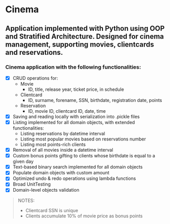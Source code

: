 # Cinema
 ## Application implemented with Python using OOP and Stratified Architecture. Designed for cinema management, supporting movies, clientcards and reservations.
 
 ### Cinema application with the following functionalities:
- [x] CRUD operations  for:
  - Movie
     - ID, title, release year, ticket price, in schedule
  - Clientcard
      - ID, surname, forename, SSN, birthdate, registration date, points
  - Reservation
      - ID, movie ID, clientcard ID, date, time
- [x] Saving and reading locally with serialization into .pickle files
- [x] Listing implemented for all domain objects, with extended functionalities:
    - Listing reservations by datetime interval
    - Listing most popular movies based on reservations number
    - Listing most points-rich clients
- [x] Removal of all movies inside a datetime interval
- [x] Custom bonus points gifting to clients whose birthdate is equal to a given day 
- [x] Text-based binary search implemented for all domain objects 
- [x] Populate domain objects with custom amount
- [x] Optimized undo & redo operations using lambda functions
- [x] Broad UnitTesting 
- [x] Domain-level objects validation

> NOTES: 
> * Clientcard SSN is unique
> * Clients accumulate 10% of movie price as bonus points

